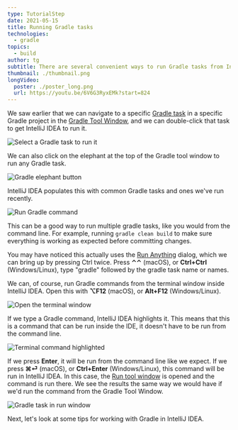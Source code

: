 ```yaml
---
type: TutorialStep
date: 2021-05-15
title: Running Gradle tasks
technologies:
  - gradle
topics:
  - build
author: tg
subtitle: There are several convenient ways to run Gradle tasks from IntelliJ IDEA.
thumbnail: ./thumbnail.png
longVideo:
  poster: ./poster_long.png
  url: https://youtu.be/6V6G3RyxEMk?start=824
---
```


We saw earlier that we can navigate to a specific [Gradle task](https://docs.gradle.org/current/userguide/more_about_tasks.html) in a specific Gradle project in the [Gradle Tool Window](https://www.jetbrains.com/help/idea/jetgradle-tool-window.html), and we can double-click that task to get IntelliJ IDEA to run it.

![Select a Gradle task to run it](./gradle-task.png)

We can also click on the elephant at the top of the Gradle tool window to run any Gradle task.

![Gradle elephant button](./elephant.png)

IntelliJ IDEA populates this with common Gradle tasks and ones we've run recently.

![Run Gradle command](./run-gradle-command.png)

This can be a good way to run multiple gradle tasks, like you would from the command line. For example, running `gradle clean build` to make sure everything is working as expected before committing changes.

You may have noticed this actually uses the [Run Anything](https://www.jetbrains.com/help/idea/jetgradle-tool-window.html) dialog, which we can bring up by pressing Ctrl twice. Press **⌃⌃** (macOS), or **Ctrl+Ctrl**  (Windows/Linux), type "gradle" followed by the gradle task name or names.

We can, of course, run Gradle commands from the terminal window inside IntelliJ IDEA. Open this with **⌥F12** (macOS), or **Alt+F12**  (Windows/Linux).

![Open the terminal window](./terminal.png)

If we type a Gradle command, IntelliJ IDEA highlights it. This means that this is a command that can be run inside the IDE, it doesn't have to be run from the command line.

![Terminal command highlighted](./terminal-ide-command.png)

If we press **Enter**, it will be run from the command line like we expect. If we press **⌘⏎** (macOS), or **Ctrl+Enter**  (Windows/Linux), this command will be run in IntelliJ IDEA. In this case, the [Run tool window](https://www.jetbrains.com/help/idea/jetgradle-tool-window.html) is opened and the command is run there. We see the results the same way we would have if we'd run the command from the Gradle Tool Window.

![Gradle task in run window](./gradle-run-window.png)

Next, let's look at some tips for working with Gradle in IntelliJ IDEA.